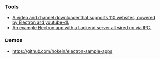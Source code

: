 ### Tools

- [A video and channel downloader that supports 110 websites, powered by Electron and youtube-dl.](https://github.com/mayeaux/videodownloader)
- [An example Electron app with a backend server all wired up via IPC.](https://github.com/jlongster/electron-with-server-example)

### Demos

- https://github.com/hokein/electron-sample-apps